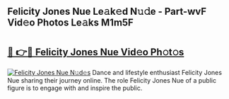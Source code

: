 ## Felicity Jones Nue Le𝚊k𝚎d N𝚞𝚍e - Part-wvF Vid𝚎o Photos Le𝚊ks M1m5F

# <h2><a href="http://fb7xpj7.evod.top/?m=Felicity+Jones+Nue">🔗 👉🔴 Felicity Jones Nue Vid𝚎o Ph𝚘t𝚘s</a></h2>

[![Felicity Jones Nue N𝚞d𝚎s](https://i.imgur.com/8V9OHl7.gif)](http://fb7xpj7.evod.top/?m=Felicity+Jones+Nue)
Dance and lifestyle enthusiast Felicity Jones Nue sharing their journey online. The role Felicity Jones Nue of a public figure is to engage with and inspire the public. 
